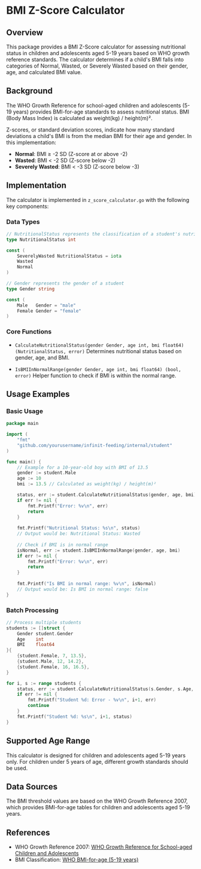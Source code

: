 # BMI Z-Score Calculator

## Overview

This package provides a BMI Z-Score calculator for assessing nutritional status in children and adolescents aged 5-19 years based on WHO growth reference standards. The calculator determines if a child's BMI falls into categories of Normal, Wasted, or Severely Wasted based on their gender, age, and calculated BMI value.

## Background

The WHO Growth Reference for school-aged children and adolescents (5-19 years) provides BMI-for-age standards to assess nutritional status. BMI (Body Mass Index) is calculated as weight(kg) / height(m)². 

Z-scores, or standard deviation scores, indicate how many standard deviations a child's BMI is from the median BMI for their age and gender. In this implementation:

- **Normal**: BMI ≥ -2 SD (Z-score at or above -2)
- **Wasted**: BMI < -2 SD (Z-score below -2)
- **Severely Wasted**: BMI < -3 SD (Z-score below -3)

## Implementation

The calculator is implemented in `z_score_calculator.go` with the following key components:

### Data Types

```go
// NutritionalStatus represents the classification of a student's nutritional status
type NutritionalStatus int

const (
    SeverelyWasted NutritionalStatus = iota
    Wasted
    Normal
)

// Gender represents the gender of a student
type Gender string

const (
    Male   Gender = "male"
    Female Gender = "female"
)
```

### Core Functions

- `CalculateNutritionalStatus(gender Gender, age int, bmi float64) (NutritionalStatus, error)`
  Determines nutritional status based on gender, age, and BMI.

- `IsBMIInNormalRange(gender Gender, age int, bmi float64) (bool, error)`
  Helper function to check if BMI is within the normal range.

## Usage Examples

### Basic Usage

```go
package main

import (
    "fmt"
    "github.com/yourusername/infinit-feeding/internal/student"
)

func main() {
    // Example for a 10-year-old boy with BMI of 13.5
    gender := student.Male
    age := 10
    bmi := 13.5 // Calculated as weight(kg) / height(m)²

    status, err := student.CalculateNutritionalStatus(gender, age, bmi)
    if err != nil {
        fmt.Printf("Error: %v\n", err)
        return
    }
    
    fmt.Printf("Nutritional Status: %s\n", status)
    // Output would be: Nutritional Status: Wasted
    
    // Check if BMI is in normal range
    isNormal, err := student.IsBMIInNormalRange(gender, age, bmi)
    if err != nil {
        fmt.Printf("Error: %v\n", err)
        return
    }
    
    fmt.Printf("Is BMI in normal range: %v\n", isNormal)
    // Output would be: Is BMI in normal range: false
}
```

### Batch Processing

```go
// Process multiple students
students := []struct {
    Gender student.Gender
    Age    int
    BMI    float64
}{
    {student.Female, 7, 13.5},
    {student.Male, 12, 14.2},
    {student.Female, 16, 16.5},
}

for i, s := range students {
    status, err := student.CalculateNutritionalStatus(s.Gender, s.Age, s.BMI)
    if err != nil {
        fmt.Printf("Student %d: Error - %v\n", i+1, err)
        continue
    }
    fmt.Printf("Student %d: %s\n", i+1, status)
}
```

## Supported Age Range

This calculator is designed for children and adolescents aged 5-19 years only. For children under 5 years of age, different growth standards should be used.

## Data Sources

The BMI threshold values are based on the WHO Growth Reference 2007, which provides BMI-for-age tables for children and adolescents aged 5-19 years.

## References

- WHO Growth Reference 2007: [WHO Growth Reference for School-aged Children and Adolescents](https://www.who.int/toolkits/growth-reference-data-for-5to19-years)
- BMI Classification: [WHO BMI-for-age (5-19 years)](https://www.who.int/tools/growth-reference-data-for-5to19-years/indicators/bmi-for-age)